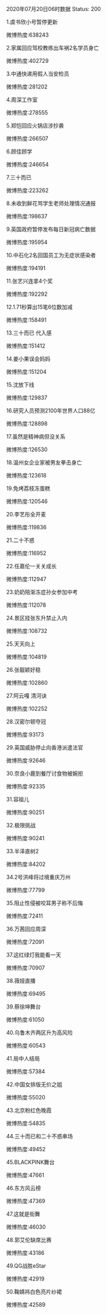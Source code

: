 2020年07月20日06时数据
Status: 200

1.虞书欣小号暂停更新

微博热度:638243

2.家属回应驾校教练出车祸2名学员身亡

微博热度:402729

3.中通快递用假人当安检员

微博热度:281202

4.周深工作室

微博热度:278555

5.郑恺回应火锅店涉抄袭

微博热度:266507

6.顾佳顾学

微博热度:246654

7.三十而已

微博热度:223262

8.未收到鲜花骂学生老师处理情况通报

微博热度:198637

9.英国政府暂停发布每日新冠病亡数据

微博热度:195954

10.中石化2名回国员工为无症状感染者

微博热度:194191

11.张艺兴连拿4个奖

微博热度:192292

12.1.71秒算出15笔6位数加减

微博热度:158491

13.三十而已 代入感

微博热度:151412

14.姜小果误会妈妈

微博热度:151204

15.沈放下线

微博热度:129837

16.研究人员预测2100年世界人口88亿

微博热度:128898

17.虽然是精神病但没关系

微博热度:126530

18.温州女企业家被男友拳击身亡

微博热度:123618

19.免烤荔枝冻蛋糕

微博热度:120546

20.李艺彤全开麦

微博热度:119836

21.二十不惑

微博热度:116952

22.任嘉伦一关关成长

微博热度:112947

23.奶奶陪渐冻症孙女参加中考

微博热度:112078

24.景区挂张东升禁止入内

微博热度:108732

25.天天向上

微博热度:104819

26.张靓颖好稳

微博热度:102860

27.阿云嘎 清河诀

微博热度:102252

28.汉密尔顿夺冠

微博热度:93173

29.英国威胁停止向香港派遣法官

微博热度:92646

30.奈良小鹿到餐厅讨食物被婉拒

微博热度:92335

31.容祖儿

微博热度:90251

32.极限挑战

微博热度:90241

33.半泽直树2

微博热度:84202

34.2号洪峰将过境重庆万州

微博热度:77799

35.阻止性侵被咬耳男子称不后悔

微博热度:72411

36.万茜回应周深

微博热度:72091

37.这红绿灯我能看一天

微博热度:70907

38.薇娅直播

微博热度:69495

39.蔡徐坤舞台

微博热度:61050

40.乌鲁木齐两区升为高风险

微博热度:60543

41.局中人结局

微博热度:57384

42.中国女排版无价之姐

微博热度:55020

43.北京粉红色晚霞

微博热度:54835

44.三十而已和二十不惑串场

微博热度:49452

45.BLACKPINK舞台

微博热度:47661

46.东方风云榜

微博热度:47369

47.这就是街舞

微博热度:46030

48.郭艾伦缺席比赛

微博热度:43186

49.QG战胜eStar

微博热度:42919

50.鞠婧祎白色亮片纱裙

微博热度:42589


